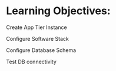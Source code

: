 # Learning Objectives:
Create App Tier Instance

Configure Software Stack

Configure Database Schema

Test DB connectivity
